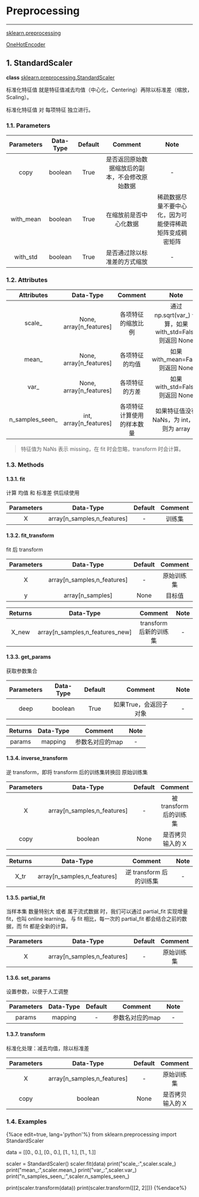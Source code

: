 <!-- toc -->

# Preprocessing

---

[sklearn.preprocessing](https://scikit-learn.org/stable/modules/preprocessing.html)





[OneHotEncoder](https://scikit-learn.org/stable/modules/generated/sklearn.preprocessing.OneHotEncoder.html)




## 1. StandardScaler

**class** [sklearn.preprocessing.StandardScaler](https://scikit-learn.org/stable/modules/generated/sklearn.preprocessing.StandardScaler.html#sklearn.preprocessing.StandardScaler)

标准化特征值 就是特征值减去均值（中心化，Centering）再除以标准差（缩放，Scaling）。

标准化特征值 对 每项特征 独立进行。

### 1.1. Parameters

Parameters | Data-Type | Default | Comment | Note
:-:|:-:|:-:|:-:|:-:
copy | boolean | True | 是否返回原始数据缩放后的副本，不会修改原始数据 | -
with_mean | boolean | True | 在缩放前是否中心化数据 | 稀疏数据尽量不要中心化，因为可能使得稀疏矩阵变成稠密矩阵
with_std | boolean | True | 是否通过除以标准差的方式缩放 | -

### 1.2. Attributes

Attributes | Data-Type | Comment | Note
:-:|:-:|:-:|:-:
scale_ | None, array[n_features] | 各项特征的缩放比例 | 通过 np.sqrt(var_) 计算，如果 with_std=False 则返回 None
mean_ | None, array[n_features] | 各项特征的均值 | 如果 with_mean=False 则返回 None
var_ | None, array[n_features] | 各项特征的方差 | 如果 with_std=False 则返回 None
n\_samples\_seen_ | int, array[n_features] | 各项特征计算使用的样本数量 | 如果特征值没有 NaNs，为 int，否则为 array

> 特征值为 NaNs 表示 missing，在 fit 时会忽略，transform 时会计算。

### 1.3. Methods

#### 1.3.1. fit

计算 均值 和 标准差 供后续使用

Parameters | Data-Type | Default | Comment | Note
:-:|:-:|:-:|:-:|:-:
X | array[n_samples,n_features] | - | 训练集 | -

#### 1.3.2. fit_transform

fit 后 transform

Parameters | Data-Type | Default | Comment | Note
:-:|:-:|:-:|:-:|:-:
X | array[n_samples,n_features] | - | 原始训练集 | -
y | array[n_samples] | None | 目标值 | -

Returns | Data-Type | Comment | Note
:-:|:-:|:-:|:-:
X_new | array[n_samples,n_features_new] | transform后新的训练集 | -
#### 1.3.3. get_params

获取参数集合

Parameters | Data-Type | Default | Comment | Note
:-:|:-:|:-:|:-:|:-:
deep | boolean | True | 如果True，会返回子对象 | -

Returns | Data-Type | Comment | Note
:-:|:-:|:-:|:-:
params | mapping | 参数名对应的map | -
#### 1.3.4. inverse_transform

逆 transform，即将 transform 后的训练集转换回 原始训练集

Parameters | Data-Type | Default | Comment | Note
:-:|:-:|:-:|:-:|:-:
X | array[n_samples,n_features] | - | 被 transform 后的训练集 | -
copy | boolean | None | 是否拷贝输入的 X | -

Returns | Data-Type | Comment | Note
:-:|:-:|:-:|:-:
X_tr | array[n_samples,n_features] | 逆 transform 后的训练集 | -

#### 1.3.5. partial_fit

当样本集 数量特别大 或者 属于流式数据 时，我们可以通过 partial_fit 实现增量fit，也叫 online learning。 与 fit 相比，每一次的 partial_fit 都会结合之前的数据，而 fit 都是全新的计算。

Parameters | Data-Type | Default | Comment | Note
:-:|:-:|:-:|:-:|:-:
X | array[n_samples,n_features] | - |原始训练集 | -

#### 1.3.6. set_params

设置参数，以便于人工调整

Parameters | Data-Type | Default | Comment | Note
:-:|:-:|:-:|:-:|:-:
params | mapping | - | 参数名对应的map | -

#### 1.3.7. transform

标准化处理：减去均值，除以标准差

Parameters | Data-Type | Default | Comment | Note
:-:|:-:|:-:|:-:|:-:
X | array[n_samples,n_features] | - | 原始训练集 | -
copy | boolean | None | 是否拷贝输入的 X | -

### 1.4. Examples

{%ace edit=true, lang='python'%}
from sklearn.preprocessing import StandardScaler

data = [[0., 0.], [0., 0.], [1., 1.], [1., 1.]]

scaler = StandardScaler()
scaler.fit(data)
print("scale_:",scaler.scale_)
print("mean_:",scaler.mean_)
print("var_:",scaler.var_)
print("n_samples_seen_:",scaler.n_samples_seen_)

print(scaler.transform(data))
print(scaler.transform([[2, 2]]))
{%endace%}





















